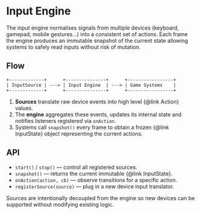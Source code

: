 # Input Engine

The input engine normalises signals from multiple devices (keyboard, gamepad,
mobile gestures...) into a consistent set of actions. Each frame the engine
produces an immutable snapshot of the current state allowing systems to safely
read inputs without risk of mutation.

## Flow

```
+-------------+      +---------------+      +-----------------+
| InputSource | ---> | Input Engine  | ---> | Game Systems    |
+-------------+      +---------------+      +-----------------+
```

1. **Sources** translate raw device events into high level {@link Action} values.
2. The **engine** aggregates these events, updates its internal state and
   notifies listeners registered via `onAction`.
3. Systems call `snapshot()` every frame to obtain a frozen
   {@link InputState} object representing the current actions.

## API

- `start()` / `stop()` — control all registered sources.
- `snapshot()` — returns the current immutable {@link InputState}.
- `onAction(action, cb)` — observe transitions for a specific action.
- `registerSource(source)` — plug in a new device input translator.

Sources are intentionally decoupled from the engine so new devices can be
supported without modifying existing logic.
